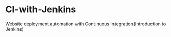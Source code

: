 # CI-with-Jenkins
Website deployment automation with Continuous Integration(Introduction to Jenkins)
